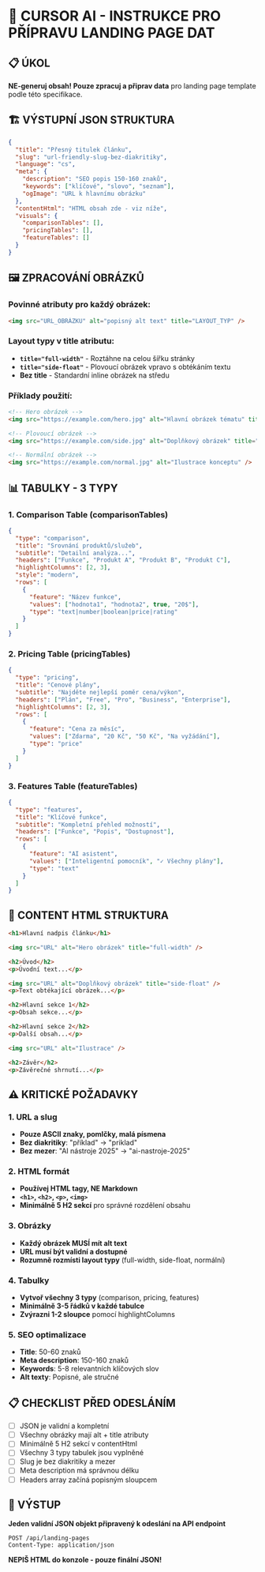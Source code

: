 # 🎯 CURSOR AI - INSTRUKCE PRO PŘÍPRAVU LANDING PAGE DAT

## 📋 ÚKOL
**NE-generuj obsah! Pouze zpracuj a připrav data** pro landing page template podle této specifikace.

## 🏗️ VÝSTUPNÍ JSON STRUKTURA

```json
{
  "title": "Přesný titulek článku",
  "slug": "url-friendly-slug-bez-diakritiky", 
  "language": "cs",
  "meta": {
    "description": "SEO popis 150-160 znaků",
    "keywords": ["klíčové", "slovo", "seznam"],
    "ogImage": "URL k hlavnímu obrázku"
  },
  "contentHtml": "HTML obsah zde - viz níže",
  "visuals": {
    "comparisonTables": [],
    "pricingTables": [], 
    "featureTables": []
  }
}
```

## 🖼️ ZPRACOVÁNÍ OBRÁZKŮ

### Povinné atributy pro každý obrázek:
```html
<img src="URL_OBRÁZKU" alt="popisný alt text" title="LAYOUT_TYP" />
```

### Layout typy v title atributu:
- **`title="full-width"`** - Roztáhne na celou šířku stránky
- **`title="side-float"`** - Plovoucí obrázek vpravo s obtékáním textu
- **Bez title** - Standardní inline obrázek na středu

### Příklady použití:
```html
<!-- Hero obrázek -->
<img src="https://example.com/hero.jpg" alt="Hlavní obrázek tématu" title="full-width" />

<!-- Plovoucí obrázek -->
<img src="https://example.com/side.jpg" alt="Doplňkový obrázek" title="side-float" />

<!-- Normální obrázek -->
<img src="https://example.com/normal.jpg" alt="Ilustrace konceptu" />
```

## 📊 TABULKY - 3 TYPY

### 1. Comparison Table (comparisonTables)
```json
{
  "type": "comparison",
  "title": "Srovnání produktů/služeb",
  "subtitle": "Detailní analýza...",
  "headers": ["Funkce", "Produkt A", "Produkt B", "Produkt C"],
  "highlightColumns": [2, 3],
  "style": "modern",
  "rows": [
    {
      "feature": "Název funkce",
      "values": ["hodnota1", "hodnota2", true, "20$"],
      "type": "text|number|boolean|price|rating"
    }
  ]
}
```

### 2. Pricing Table (pricingTables)
```json
{
  "type": "pricing", 
  "title": "Cenové plány",
  "subtitle": "Najděte nejlepší poměr cena/výkon",
  "headers": ["Plán", "Free", "Pro", "Business", "Enterprise"],
  "highlightColumns": [2, 3],
  "rows": [
    {
      "feature": "Cena za měsíc",
      "values": ["Zdarma", "20 Kč", "50 Kč", "Na vyžádání"],
      "type": "price"
    }
  ]
}
```

### 3. Features Table (featureTables)  
```json
{
  "type": "features",
  "title": "Klíčové funkce",
  "subtitle": "Kompletní přehled možností", 
  "headers": ["Funkce", "Popis", "Dostupnost"],
  "rows": [
    {
      "feature": "AI asistent",
      "values": ["Inteligentní pomocník", "✓ Všechny plány"],
      "type": "text"
    }
  ]
}
```

## 📝 CONTENT HTML STRUKTURA

```html
<h1>Hlavní nadpis článku</h1>

<img src="URL" alt="Hero obrázek" title="full-width" />

<h2>Úvod</h2>
<p>Úvodní text...</p>

<img src="URL" alt="Doplňkový obrázek" title="side-float" />
<p>Text obtékající obrázek...</p>

<h2>Hlavní sekce 1</h2>
<p>Obsah sekce...</p>

<h2>Hlavní sekce 2</h2>
<p>Další obsah...</p>

<img src="URL" alt="Ilustrace" />

<h2>Závěr</h2>
<p>Závěrečné shrnutí...</p>
```

## ⚠️ KRITICKÉ POŽADAVKY

### 1. URL a slug
- **Pouze ASCII znaky, pomlčky, malá písmena**
- **Bez diakritiky**: "příklad" → "priklad"
- **Bez mezer**: "AI nástroje 2025" → "ai-nastroje-2025"

### 2. HTML formát
- **Používej HTML tagy, NE Markdown**
- **`<h1>`, `<h2>`, `<p>`, `<img>`** 
- **Minimálně 5 H2 sekcí** pro správné rozdělení obsahu

### 3. Obrázky
- **Každý obrázek MUSÍ mít alt text**
- **URL musí být validní a dostupné**
- **Rozumně rozmísti layout typy** (full-width, side-float, normální)

### 4. Tabulky
- **Vytvoř všechny 3 typy** (comparison, pricing, features)
- **Minimálně 3-5 řádků v každé tabulce**
- **Zvýrazni 1-2 sloupce** pomocí highlightColumns

### 5. SEO optimalizace
- **Title**: 50-60 znaků
- **Meta description**: 150-160 znaků  
- **Keywords**: 5-8 relevantních klíčových slov
- **Alt texty**: Popisné, ale stručné

## 📋 CHECKLIST PŘED ODESLÁNÍM

- [ ] JSON je validní a kompletní
- [ ] Všechny obrázky mají alt + title atributy
- [ ] Minimálně 5 H2 sekcí v contentHtml  
- [ ] Všechny 3 typy tabulek jsou vyplněné
- [ ] Slug je bez diakritiky a mezer
- [ ] Meta description má správnou délku
- [ ] Headers array začíná popisným sloupcem

## 🎯 VÝSTUP
**Jeden validní JSON objekt připravený k odeslání na API endpoint**

```
POST /api/landing-pages
Content-Type: application/json
```

**NEPIŠ HTML do konzole - pouze finální JSON!**